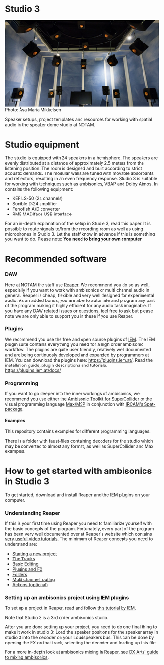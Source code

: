 # Studio 3
![Studio 3 - photo by Åsa Maria Mikkelsen](studio3-aasa-maria-mikkelsen.jpg)
Photo: Åsa Maria Mikkelsen

Speaker setups, project templates and resources for working with spatial audio in the speaker dome studio at NOTAM.


Studio equipment
================

The studio is equipped with 24 speakers in a hemisphere. The speakers
are evenly distributed at a distance of approximately 2.5 meters from
the listening position. The room is designed and built according to
strict acoustic demands. The modular walls are tuned with movable
absorbants and reflectors, resulting in an even frequency response.
Studio 3 is suitable for working with techniques such as ambisonics,
VBAP and Dolby Atmos. In contains the following equipment:

-   KEF LS-50 (24 channels)
-   Sonible D:24 amplifier
-   Ferrofish A/D converter
-   RME MADIface USB interface

For an in-depth explanation of the setup in Studie 3, read this paper.
It is possible to route signals to/from the recording room as well as
using microphones in Studio 3. Let the staff know in advance if this is
something you want to do. Please note: **You need to bring your own
computer**

Recommended software
====================

### DAW

Here at NOTAM the staff use [Reaper](http://reaper.fm/). We recommend
you do so as well, especially if you want to work with ambisonics or
multi channel audio in general. Reaper is cheap, flexible and very well
designed for experimental audio. As an added bonus, you are able to
automate and program any part of the program making it highly efficient
for any audio task imaginable. If you have any DAW related issues or
questions, feel free to ask but please note we are only able to support
you in these if you use Reaper.

### Plugins

We recommend you use the free and open source plugins of
[IEM](https://iem.at). The IEM plugin
suite contains everything you need for a high order ambisonic workflow.
The plugins are quite user friendly, relatively well documented and are
being continuosly developed and expanded by programmers at IEM. You can
download the plugins here: <https://plugins.iem.at/>. Read the
installation guide, plugin descriptions and tutorials:
<https://plugins.iem.at/docs/>.

### Programming

If you want to go deeper into the inner workings of ambisonics, we
recommend you use either [the Ambisonic Toolkit for SuperCollider](https://www.ambisonictoolkit.net/) or the visual programming language
[Max/MSP](https://cycling74.com/) in conjunction with [IRCAM\'s
Spat-package](https://forumnet.ircam.fr/product/spat-en/). 

#### Examples

This repository contains examples for different programming languages.

There is a folder with faust-files containing decoders for the studio which may be converted to almost any format, as well as SuperCollider and Max examples.

How to get started with ambisonics in Studio 3
==============================================

To get started, download and install Reaper and the IEM plugins on your
computer.

### Understanding Reaper

If this is your first time using Reaper you need to familiarize yourself
with the basic concepts of the program. Fortunately, every part of the
program has been very well documented over at Reaper\'s website which
contains [very useful video tutorials](http://reaper.fm/videos.php). The
minimum of Reaper concepts you need to understand are:

-   [Starting a new project](http://reaper.fm/videos.php#K4WhkBzK3PA)
-   [The Tracks](http://reaper.fm/videos.php#K4WhkBzK3PA)
-   [Basic Editing](http://reaper.fm/videos.php#zcX9odvs_lM)
-   [Plugins and FX](http://reaper.fm/videos.php#R0bL3cmERFY)
-   [Folders](http://reaper.fm/videos.php#29POS7h37Xk)
-   [Multi channel routing](https://www.youtube.com/watch?v=8CzL_7NPysk)
-   [Actions (optional)](http://reaper.fm/videos.php#tzg9fifza0s)

### Setting up an ambisonics project using IEM plugins

To set up a project in Reaper, read and follow [this tutorial by
IEM](https://plugins.iem.at/docs/tutorial_basicrouting/). 

Note that Studio 3 is a 3rd order ambisonics studio. 

After you are done setting up your project, you need to do one final thing to make it work
in studio 3: Load the speaker positions for the speaker array in studio
3 into the decoder on your Loudspeakers bus. This can be done by opening
the FX on that track, selecting the decoder and loading up this file.

For a more in-depth look at ambisonics mixing in Reaper, see [DX Arts\'
guide to mixing ambisonics](https://dxarts.washington.edu/wiki/ambisonic-mixing-reaper).
